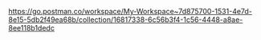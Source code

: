 https://go.postman.co/workspace/My-Workspace~7d875700-1531-4e7d-8e15-5db2f49ea68b/collection/16817338-6c56b3f4-1c56-4448-a8ae-8ee118b1dedc
